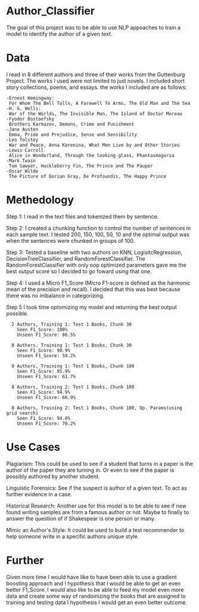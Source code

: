 # Author_Classifier
The goal of this project was to be able to use NLP appoaches to train a model to identify the author of a given text.


# Data
I read in 8 different authors and three of their works from the Guttenburg Project. The works I used were not limited to just novels. I included short story collections, poems, and essays.
the works I included are as follows:

    -Ernest Hemingway:
     For Whom The Bell Tolls, A Farewell To Arms, The Old Man and The Sea
    -H. G. Wells:
     War of the Worlds, The Invisible Man, The Island of Doctor Moreau
    -Fyodor Dostoefsky 
     Brothers Karmazov, Demons, Crime and Punishment
    -Jane Austen 
     Emma, Pride and Prejudice, Sense and Sensibility 
    -Leo Tolstoy 
     War and Peace, Anna Karenina, What Men Live by and Other Stories 
    -Lewis Carroll 
     Alice in Wonderland, Through the looking glass, Phantasmagoria
    -Mark Twain 
     Tom Sawyer, Huckleberry Fin, The Prince and The Pauper
    -Oscar Wilde 
     The Picture of Dorian Gray, De Profoundis, The Happy Prince

# Methedology

Step 1: I read in the text files and tokenized them by sentence. 

Step 2: I created a chunking function to control the number of sentences in each sample text. I tested 200, 150, 100, 50, 10 and the optimal output was when the sentences were chunked in groups of 100.

Step 3: Tested a baseline with two authors on KNN, LogisitcRegression, DecisionTreeClassifier, and RandomForestClassifier. The RandomForestClassifier with only nop optimized parameters gave me the best output score so I decided to go foward using that one. 

Step 4: I used a Micro F1_Score (Micro F1-score is defined as the harmonic mean of the precision and recall). I decided that this was best because there was no imbalance in categorizing. 

Step 5 I took time optomizing my model and returning the best output possible. 
      
      2 Authors, Training 1: Test 1 Books, Chunk 30
        Seen F1_Score: 100%
        Unseen F1_Score: 86.5%
        
      8 Authors, Training 1: Test 1 Books, Chunk 30
        Seen F1_Score: 90.9%
        Unseen F1_Score: 59.2%
        
      8 Authors, Training 1: Test 1 Books, Chunk 100
        Seen F1_Score: 95.9%
        Unseen F1_Score: 61.7%
        
      8 Authors, Training 2: Test 1 Books, Chunk 100
        Seen F1_Score: 94.9%
        Unseen F1_Score: 66.9%
        
      8 Authors, Training 2: Test 1 Books, Chunk 100, Op. Params(using grid search)
        Seen F1_Score: 94.0%
        Unseen F1_Score: 70.2%
        
# Use Cases

Plagiarism: This could be used to see if a student that turns in a paper is the author of the paper they are turning in. Or even to see if the paper is possibly authored by another student. 

Linguistic Forensics: See if the suspect is author of a given text. To act as further evidence in a case. 

Historical Research: Another use for this model is to be able to see if new found writing samples are from a famous author or not. Maybe to finally to answer the question of if Shakespear is one person or many.

Mimic an Author's Style: It could be used to build a test recommender to help someone write in a specific authors unique style. 


# Further

Given more time I would have like to have been able to use a gradient boosting approach and I hypothesis that I would be able to get an even better F1_Score. I would also like to be able to feed my model even more data and create some way of randomizing the books that are assigned to training and testing data I hypothesis I would get an even better outcome. 







     
